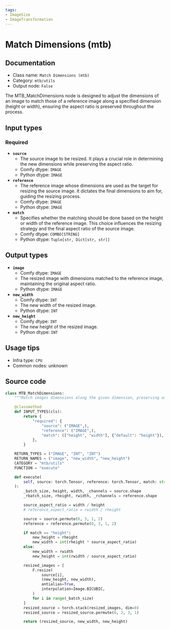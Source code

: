 ```yaml
---
tags:
- ImageSize
- ImageTransformation
---
```


# Match Dimensions (mtb)
## Documentation
- Class name: `Match Dimensions (mtb)`
- Category: `mtb/utils`
- Output node: `False`

The MTB_MatchDimensions node is designed to adjust the dimensions of an image to match those of a reference image along a specified dimension (height or width), ensuring the aspect ratio is preserved throughout the process.
## Input types
### Required
- **`source`**
    - The source image to be resized. It plays a crucial role in determining the new dimensions while preserving the aspect ratio.
    - Comfy dtype: `IMAGE`
    - Python dtype: `IMAGE`
- **`reference`**
    - The reference image whose dimensions are used as the target for resizing the source image. It dictates the final dimensions to aim for, guiding the resizing process.
    - Comfy dtype: `IMAGE`
    - Python dtype: `IMAGE`
- **`match`**
    - Specifies whether the matching should be done based on the height or width of the reference image. This choice influences the resizing strategy and the final aspect ratio of the source image.
    - Comfy dtype: `COMBO[STRING]`
    - Python dtype: `Tuple[str, Dict[str, str]]`
## Output types
- **`image`**
    - Comfy dtype: `IMAGE`
    - The resized image with dimensions matched to the reference image, maintaining the original aspect ratio.
    - Python dtype: `IMAGE`
- **`new_width`**
    - Comfy dtype: `INT`
    - The new width of the resized image.
    - Python dtype: `INT`
- **`new_height`**
    - Comfy dtype: `INT`
    - The new height of the resized image.
    - Python dtype: `INT`
## Usage tips
- Infra type: `CPU`
- Common nodes: unknown


## Source code
```python
class MTB_MatchDimensions:
    """Match images dimensions along the given dimension, preserving aspect ratio."""

    @classmethod
    def INPUT_TYPES(cls):
        return {
            "required": {
                "source": ("IMAGE",),
                "reference": ("IMAGE",),
                "match": (["height", "width"], {"default": "height"}),
            },
        }

    RETURN_TYPES = ("IMAGE", "INT", "INT")
    RETURN_NAMES = ("image", "new_width", "new_height")
    CATEGORY = "mtb/utils"
    FUNCTION = "execute"

    def execute(
        self, source: torch.Tensor, reference: torch.Tensor, match: str
    ):
        _batch_size, height, width, _channels = source.shape
        _rbatch_size, rheight, rwidth, _rchannels = reference.shape

        source_aspect_ratio = width / height
        # reference_aspect_ratio = rwidth / rheight

        source = source.permute(0, 3, 1, 2)
        reference = reference.permute(0, 3, 1, 2)

        if match == "height":
            new_height = rheight
            new_width = int(rheight * source_aspect_ratio)
        else:
            new_width = rwidth
            new_height = int(rwidth / source_aspect_ratio)

        resized_images = [
            F.resize(
                source[i],
                (new_height, new_width),
                antialias=True,
                interpolation=Image.BICUBIC,
            )
            for i in range(_batch_size)
        ]
        resized_source = torch.stack(resized_images, dim=0)
        resized_source = resized_source.permute(0, 2, 3, 1)

        return (resized_source, new_width, new_height)

```
